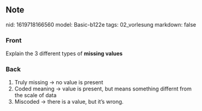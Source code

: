 ## Note
nid: 1619718166560
model: Basic-b122e
tags: 02_vorlesung
markdown: false

### Front
Explain the 3 different types of <b>missing values</b>

### Back
<div>
<div><ol>
<li>Truly missing → no value is present</li>
<li>Coded meaning → value is present, but means something differnt from the scale of data</li>
<li>Miscoded → there is a value, but it’s wrong.</li>
</ol>
</div></div>
